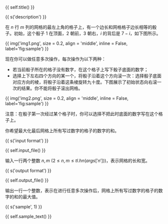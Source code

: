 {{ self.title() }}

{{ s('description') }}

在 $n$ 行 $m$ 列的网格的最左上角的格子上，有一个边长和网格格子边长相等的骰子。初始，这个骰子 $1$ 在顶面，$2$ 朝前，$3$ 朝右，$i$ 的背后是 $7-i$，如下图所示。

{{ img('img1.png', size = 0.2, align = 'middle', inline = False, label='fig:sample') }}

现在你可以做任意多次操作，每次操作为以下两种：

- 若当前骰子所在的格子没有数字，在这个格子上写下骰子底面的数字；
- 选择上下左右四个方向的某一个，将骰子沿着这个方向滚一次：选择骰子底面对应方向的棱，将骰子沿着这条棱旋转九十度。下图展示了初始状态向右滚一次的结果。你不能将骰子滚出网格。

{{ img('img2.png', size = 0.2, align = 'middle', inline = False, label='fig:sample') }}

注意：在骰子第一次经过某个格子时，你可以选择不把此时底面的数字写在这个格子上。

你希望最大化最后网格上所有写过数字的格子的数字的和。

{{ s('input format') }}

{{ self.input_file() }}

输入一行两个整数 $n,m \ (2 \le n,m \le {{tl.hn(args['n'])}})$，表示网格的长和宽。

{{ s('output format') }}

{{ self.output_file() }}

输出一行一个整数，表示在进行任意多次操作后，网格上所有写过数字的格子的数字的和的最大值。

{{ s('sample', 1) }}

{{ self.sample_text() }}

